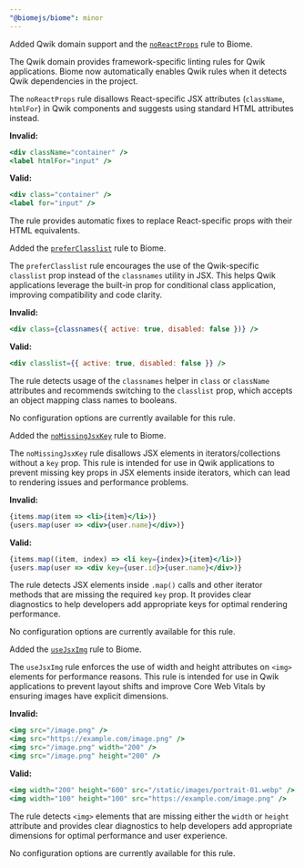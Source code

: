 ```yaml
---
"@biomejs/biome": minor
---
```


Added Qwik domain support and the [`noReactProps`](https://biomejs.dev/linter/rules/no-react-props) rule to Biome.

The Qwik domain provides framework-specific linting rules for Qwik applications. Biome now automatically enables Qwik rules when it detects Qwik dependencies in the project.

The `noReactProps` rule disallows React-specific JSX attributes (`className`, `htmlFor`) in Qwik components and suggests using standard HTML attributes instead.

**Invalid:**

```jsx
<div className="container" />
<label htmlFor="input" />
```

**Valid:**

```jsx
<div class="container" />
<label for="input" />
```

The rule provides automatic fixes to replace React-specific props with their HTML equivalents.

Added the [`preferClasslist`](https://biomejs.dev/linter/rules/prefer-classlist) rule to Biome.

The `preferClasslist` rule encourages the use of the Qwik-specific `classlist` prop instead of the `classnames` utility in JSX. This helps Qwik applications leverage the built-in prop for conditional class application, improving compatibility and code clarity.

**Invalid:**

```jsx
<div class={classnames({ active: true, disabled: false })} />
```

**Valid:**

```jsx
<div classlist={{ active: true, disabled: false }} />
```

The rule detects usage of the `classnames` helper in `class` or `className` attributes and recommends switching to the `classlist` prop, which accepts an object mapping class names to booleans.

No configuration options are currently available for this rule.

Added the [`noMissingJsxKey`](https://biomejs.dev/linter/rules/no-missing-jsx-key) rule to Biome.

The `noMissingJsxKey` rule disallows JSX elements in iterators/collections without a `key` prop. This rule is intended for use in Qwik applications to prevent missing key props in JSX elements inside iterators, which can lead to rendering issues and performance problems.

**Invalid:**

```jsx
{items.map(item => <li>{item}</li>)}
{users.map(user => <div>{user.name}</div>)}
```

**Valid:**

```jsx
{items.map((item, index) => <li key={index}>{item}</li>)}
{users.map(user => <div key={user.id}>{user.name}</div>)}
```

The rule detects JSX elements inside `.map()` calls and other iterator methods that are missing the required `key` prop. It provides clear diagnostics to help developers add appropriate keys for optimal rendering performance.

No configuration options are currently available for this rule.

Added the [`useJsxImg`](https://biomejs.dev/linter/rules/use-jsx-img) rule to Biome.

The `useJsxImg` rule enforces the use of width and height attributes on `<img>` elements for performance reasons. This rule is intended for use in Qwik applications to prevent layout shifts and improve Core Web Vitals by ensuring images have explicit dimensions.

**Invalid:**

```jsx
<img src="/image.png" />
<img src="https://example.com/image.png" />
<img src="/image.png" width="200" />
<img src="/image.png" height="200" />
```

**Valid:**

```jsx
<img width="200" height="600" src="/static/images/portrait-01.webp" />
<img width="100" height="100" src="https://example.com/image.png" />
```

The rule detects `<img>` elements that are missing either the `width` or `height` attribute and provides clear diagnostics to help developers add appropriate dimensions for optimal performance and user experience.

No configuration options are currently available for this rule.
